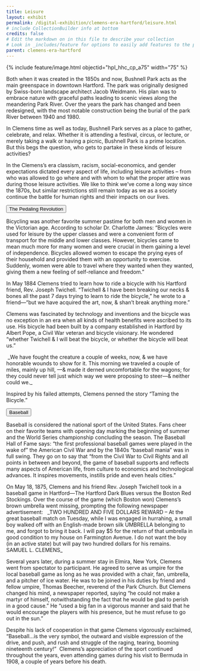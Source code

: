 ```yaml
---
title: Leisure
layout: exhibit
permalink: /digital-exhibition/clemens-era-hartford/leisure.html
# include CollectionBuilder info at bottom
credits: false
# Edit the markdown on in this file to describe your collection
# Look in _includes/feature for options to easily add features to the page
parent: clemens-era-hartford
---
```


{% include feature/image.html objectid="hpl_hhc_cp_a75" width="75" %}
  <p>Both when it was created in the 1850s and now, Bushnell Park acts as the main greenspace in downtown Hartford. The park was originally designed by Swiss-born landscape architect Jacob Weidmann. His plan was to embrace nature with graceful paths leading to scenic views along the meandering Park River. Over the years the park has changed and been redesigned, with the most notable construction being the burial of the park River between 1940 and 1980. </p>
  <p>In Clemens time as well as today, Bushnell Park serves as a place to gather, celebrate, and relax. Whether it is attending a festival, circus, or lecture, or merely taking a walk or having a picnic, Bushnell Park is a prime location. But this begs the question, who gets to partake in these kinds of leisure activities?</p>
  <p>In the Clemens’s era classism, racism, social-economics, and gender expectations dictated every aspect of life, including leisure activities – from who was allowed to go where and with whom to what the proper attire was during those leisure activities. We like to think we’ve come a long way since the 1870s, but similar restrictions still remain today as we as a society continue the battle for human rights and their impacts on our lives. </p>
</div>

<button type="button" class="collapsible">The Pedaling Revolution</button>
<div class="content">
  <p>Bicycling was another favorite summer pastime for both men and women in the Victorian age. According to scholar Dr. Charlotte James: “Bicycles were used for leisure by the upper classes and were a convenient form of transport for the middle and lower classes. However, bicycles came to mean much more for many women and were crucial in them gaining a level of independence. Bicycles allowed women to escape the prying eyes of their household and provided them with an opportunity to exercise. Suddenly, women were able to travel where they wanted when they wanted, giving them a new feeling of self-reliance and freedom.” </p>
  <p>In May 1884 Clemens tried to learn how to ride a bicycle with his Hartford friend, Rev. Joseph Twichell. “Twichell & I have been breaking our necks & bones all the past 7 days trying to learn to ride the bicycle,” he wrote to a friend—“but we have acquired the art, now, & shan’t break anything more.”  </p>
  <p>Clemens was fascinated by technology and inventions and the bicycle was no exception in an era when all kinds of health benefits were ascribed to its use. His bicycle had been built by a company established in Hartford by Albert Pope, a Civil War veteran and bicycle visionary. He wondered “whether Twichell & I will beat the bicycle, or whether the bicycle will beat us.” </p>
  <p> _We have fought the creature a couple of weeks, now, & we have honorable wounds to show for it. This morning we traveled a couple of miles, mainly up hill, —& made it derned uncomfortable for the wagons; for they could never tell just which way we were proposing to steer—& neither could we._ </p>
  <p>Inspired by his failed attempts, Clemens penned the story “Taming the Bicycle.”  </p>
</div>

<button type="button" class="collapsible">Baseball</button>
<div class="content">
  <p>Baseball is considered the national sport of the United States. Fans cheer on their favorite teams with opening day marking the beginning of summer and the World Series championship concluding the season. The Baseball Hall of Fame says: “the first professional baseball games were played in the wake of” the American Civil War and by the 1840s “baseball mania” was in full swing. They go on to say that “from the Civil War to Civil Rights and all points in between and beyond, the game of baseball supports and reflects many aspects of American life, from culture to economics and technological advances. It inspires movements, instills pride and even heals cities.” </p>
   <p>On May 18, 1875, Clemens and his friend Rev. Joseph Twichell took in a baseball game in Hartford—The Hartford Dark Blues versus the Boston Red Stockings. Over the course of the game (which Boston won) Clemens’s brown umbrella went missing, prompting the following newspaper advertisement:   _TWO HUNDRED AND FIVE DOLLARS REWARD – At the great baseball match on Tuesday, while I was engaged in hurrahing, a small boy walked off with an English-made brown silk UMBRELLA belonging to me, and forgot to bring it back. I will pay $5 for the return of that umbrella in good condition to my house on Farmington Avenue. I do not want the boy (in an active state) but will pay two hundred dollars for his remains. SAMUEL L. CLEMENS_ </p>
    <p>Several years later, during a summer stay in Elmira, New York, Clemens went from spectator to participant. He agreed to serve as umpire for the local baseball game as long as he was provided with a chair, fan, umbrella, and a pitcher of ice water. He was to be joined in his duties by friend and fellow umpire, Thomas Beecher, reverend of the Park Church. But Clemens changed his mind, a newspaper reported, saying “he could not make a martyr of himself, notwithstanding the fact that he would be glad to perish in a good cause.” He “used a big fan in a vigorous manner and said that he would encourage the players with his presence, but he must refuse to go out in the sun.” </p>
     <p>Despite his lack of cooperation in that game Clemens vigorously exclaimed, “Baseball...is the very symbol, the outward and visible expression of the drive, and push, and rush and struggle of the raging, tearing, booming nineteenth century!”  Clemens’s appreciation of the sport continued throughout the years, even attending games during his visit to Bermuda in 1908, a couple of years before his death. </p>
</div>
